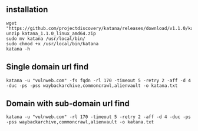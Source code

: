 ## installation
```
wget "https://github.com/projectdiscovery/katana/releases/download/v1.1.0/katana_1.1.0_linux_amd64.zip"
unzip katana_1.1.0_linux_amd64.zip
sudo mv katana /usr/local/bin/
sudo chmod +x /usr/local/bin/katana
katana -h
```

## Single domain url find
```
katana -u "vulnweb.com" -fs fqdn -rl 170 -timeout 5 -retry 2 -aff -d 4 -duc -ps -pss waybackarchive,commoncrawl,alienvault -o katana.txt
```
## Domain with sub-domain url find
```
katana -u "vulnweb.com" -rl 170 -timeout 5 -retry 2 -aff -d 4 -duc -ps -pss waybackarchive,commoncrawl,alienvault -o katana.txt
```

